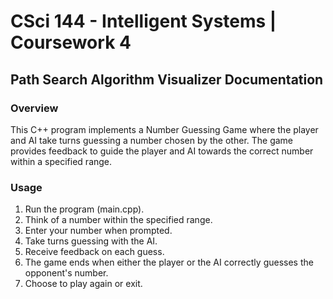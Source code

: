 # CSci 144 - Intelligent Systems | Coursework 4
## Path Search Algorithm Visualizer Documentation

### Overview

This C++ program implements a Number Guessing Game where the player and AI take turns guessing a number chosen by the other. The game provides feedback to guide the player and AI towards the correct number within a specified range.

### Usage

1. Run the program (main.cpp).
2. Think of a number within the specified range.
3. Enter your number when prompted.
4. Take turns guessing with the AI.
5. Receive feedback on each guess.
6. The game ends when either the player or the AI correctly guesses the opponent's number.
7. Choose to play again or exit.
